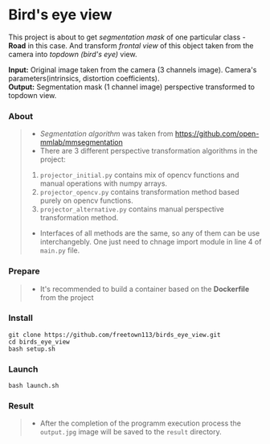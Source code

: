 # Bird's eye view

This project is about to get *segmentation mask* of one particular class - **Road** in this case. And transform *frontal view* of this object taken from the camera into *topdown (bird's eye)* view.<br>

**Input:** Original image taken from the camera (3 channels image). Camera's parameters(intrinsics, distortion coefficients).<br>
**Output:** Segmentation mask (1 channel image) perspective transformed to topdown view.


### About
> 
> - *Segmentation algorithm* was taken from https://github.com/open-mmlab/mmsegmentation 
> - There are 3 different perspective transformation algorithms in the project:
>  1. `projector_initial.py` contains mix of opencv functions and manual operations with numpy arrays.
>  2. `projector_opencv.py` contains transformation method based purely on opencv functions.
>  3. `projector_alternative.py` contains manual perspective transformation method.
> - Interfaces of all methods are the same, so any of them can be use interchangebly. One just need to chnage import module in line 4 of `main.py` file.  

### Prepare
>
> - It's recommended to build a container based on the **Dockerfile** from the project

### Install
```
git clone https://github.com/freetown113/birds_eye_view.git
cd birds_eye_view
bash setup.sh
```

### Launch
```
bash launch.sh
```

### Result
>
> - After the completion of the programm execution process the `output.jpg` image will be saved to the `result` directory.
